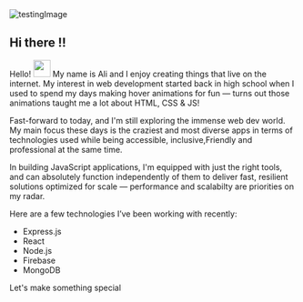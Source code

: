 

<img  src="https://user-images.githubusercontent.com/71938087/158254422-90d114b9-2857-4a97-ac0c-2d3c80216a28.jpg" alt='testingImage'/>
<br/>

<h2>Hi there !!</h2>

<div>
  <p>
  Hello!  <span> <img src="https://raw.githubusercontent.com/MartinHeinz/MartinHeinz/master/wave.gif" width="30px"> </h3></span> My name is Ali and I enjoy creating things that live on the internet. My interest in web development started back in high school when I used to spend my days making hover animations for fun — turns out those animations taught me a lot about HTML, CSS & JS!


Fast-forward to today, and I'm still exploring the immense web dev world. My main focus these days is the craziest and most diverse apps in terms of technologies used while being accessible, inclusive,Friendly and professional at the same time.


In building JavaScript applications, I'm equipped with just the right tools, and can absolutely function independently of them to deliver fast, resilient solutions optimized for scale — performance and scalabilty are priorities on my radar.


Here are a few technologies I’ve been working with recently:
 <ul>
   <li>
      Express.js
   </li>
     <li>
      React
   </li>
     <li>
      Node.js
   </li>
     <li>
      Firebase
   </li>
     </li>
     <li>
      MongoDB
   </li>
  </ul>


 



 



Let's make something special


  </p>
  </div>
